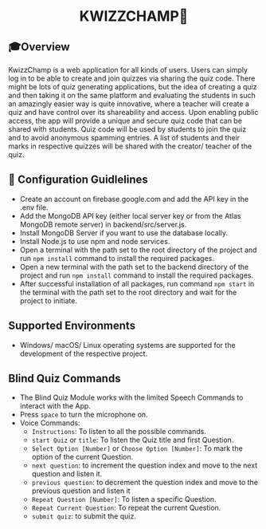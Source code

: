 <div align="center">
    <h1>KWIZZ<b>CHAMP🧠</b></h1>
</div>


## 🎓Overview

KwizzChamp is a web application for all kinds of users. Users can simply log in to be able to create and join quizzes via sharing the quiz code. There might be lots of quiz generating applications, but the idea of creating a quiz and then taking it on the same platform and evaluating the students in such an amazingly easier way is quite innovative, where a teacher will create a quiz and have control over its shareability and access. Upon enabling public access, the app will provide a unique and secure quiz code that can be shared with students. Quiz code will be used by students to join the quiz and to avoid anonymous spamming entries. A list of students and their marks in respective quizzes will be shared with the creator/ teacher of the quiz.



## 🚀 Configuration Guidlelines

- Create an account on firebase.google.com and add the API key in the .env file.
- Add the MongoDB API key (either local server key or from the Atlas MongoDB remote server) in backend/src/server.js.
- Install MongoDB Server if you want to use the database locally.
- Install Node.js to use npm and node services.
- Open a terminal with the path set to the root directory of the project and run `npm install` command to install the required packages.
- Open a new terminal with the path set to the backend directory of the project and run `npm install` command to install the required packages.
- After successful installation of all packages, run command `npm start` in the terminal with the path set to the root directory and wait for the project to initiate.

## Supported Environments

- Windows/ macOS/ Linux operating systems are supported for the development of the respective project.

## Blind Quiz Commands

- The Blind Quiz Module works with the limited Speech Commands to interact with the App.
- Press `space` to turn the microphone on.
- Voice Commands:
  - `Instructions`: To listen to all the possible commands.
  - `start Quiz` or `title`: To listen the Quiz title and first Question.
  - `Select Option [Number]` or `Choose Option [Number]`: To mark the option of the current Question.
  - `next question`: to increment the question index and move to the next question and listen it.
  - `previous question`: to decrement the question index and move to the previous question and listen it
  - `Repeat Question [Number]`: To listen a specific Question.
  - `Repeat Current Question`: To repeat the current Question.
  - `submit quiz`: to submit the quiz.
